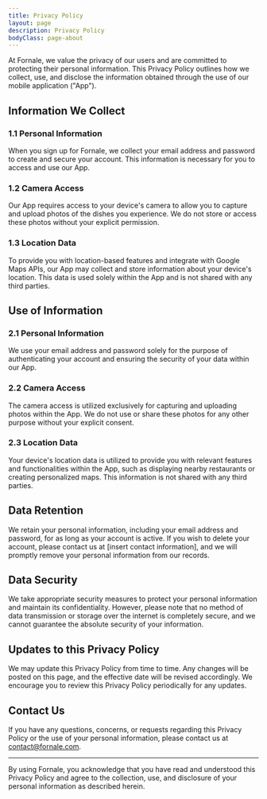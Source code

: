 ```yaml
---
title: Privacy Policy
layout: page
description: Privacy Policy
bodyClass: page-about
---
```


At Fornale, we value the privacy of our users and are committed to protecting their personal information. This Privacy Policy outlines how we collect, use, and disclose the information obtained through the use of our mobile application ("App").

## Information We Collect
### 1.1 Personal Information
When you sign up for Fornale, we collect your email address and password to create and secure your account. This information is necessary for you to access and use our App.

### 1.2 Camera Access
Our App requires access to your device's camera to allow you to capture and upload photos of the dishes you experience. We do not store or access these photos without your explicit permission.

### 1.3 Location Data
To provide you with location-based features and integrate with Google Maps APIs, our App may collect and store information about your device's location. This data is used solely within the App and is not shared with any third parties.

## Use of Information
### 2.1 Personal Information
We use your email address and password solely for the purpose of authenticating your account and ensuring the security of your data within our App.

### 2.2 Camera Access
The camera access is utilized exclusively for capturing and uploading photos within the App. We do not use or share these photos for any other purpose without your explicit consent.

### 2.3 Location Data
Your device's location data is utilized to provide you with relevant features and functionalities within the App, such as displaying nearby restaurants or creating personalized maps. This information is not shared with any third parties.

## Data Retention
We retain your personal information, including your email address and password, for as long as your account is active. If you wish to delete your account, please contact us at [insert contact information], and we will promptly remove your personal information from our records.

## Data Security
We take appropriate security measures to protect your personal information and maintain its confidentiality. However, please note that no method of data transmission or storage over the internet is completely secure, and we cannot guarantee the absolute security of your information.

## Updates to this Privacy Policy
We may update this Privacy Policy from time to time. Any changes will be posted on this page, and the effective date will be revised accordingly. We encourage you to review this Privacy Policy periodically for any updates.

## Contact Us
If you have any questions, concerns, or requests regarding this Privacy Policy or the use of your personal information, please contact us at contact@fornale.com.

---

By using Fornale, you acknowledge that you have read and understood this Privacy Policy and agree to the collection, use, and disclosure of your personal information as described herein.
